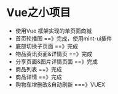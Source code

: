 # Vue之小项目
* 使用Vue 框架实现的单页面商城
* 首页轮播图 ==》完成，使用mint-ui插件
* 底部切换子页面 ==》完成
* 物品资讯页面&详情页 ==》完成
* 分享页面&图片详情页面 ==》完成
* 商品列表  ==》完成
* 商品详情 ==》完成
* 购物车增删改&自动刷新 ===》VUEX

